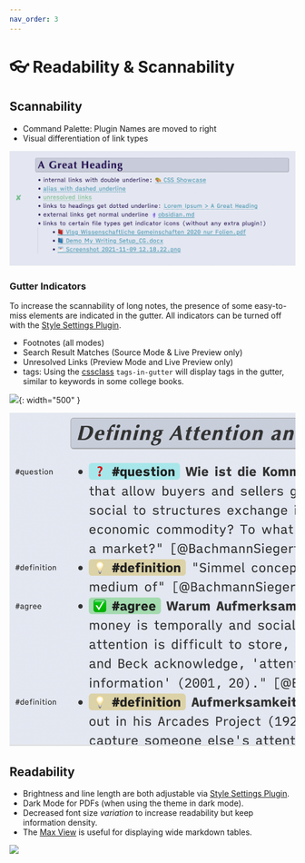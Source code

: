 ```yaml
---
nav_order: 3
---
```


# 👓 Readability & Scannability

## Scannability

- Command Palette: Plugin Names are moved to right
- Visual differentiation of link types

![](images/link-type-differentiation.png)

### Gutter Indicators

To increase the scannability of long notes, the presence of some easy-to-miss elements are indicated in the gutter. All indicators can be turned off with the [Style Settings Plugin](https://obsidian.md/plugins?id=obsidian-style-settings).

- Footnotes (all modes)
- Search Result Matches (Source Mode & Live Preview only)
- Unresolved Links (Preview Mode and Live Preview only)
- tags: Using the [cssclass](/shimmering-focus/css-classes) `tags-in-gutter` will display tags in the gutter, similar to keywords in some college books.

![](https://user-images.githubusercontent.com/73286100/147931964-d5e5d309-d821-4fa1-86c1-4a8952a249d3.png){: width="500" }

![tags in gutter demo](images/tags-in-gutter.png)

## Readability

- Brightness and line length are both adjustable via [Style Settings Plugin](https://obsidian.md/plugins?id=obsidian-style-settings).
- Dark Mode for PDFs (when using the theme in dark mode).
- Decreased font size *variation* to increase readability but keep information density.
- The [Max View](/shimmering-focus/core-features#max-view--focus-view) is useful for displaying wide markdown tables.

![](https://user-images.githubusercontent.com/73286100/144147616-59ba2513-78cc-4143-91e5-c222bc307bd9.gif)
